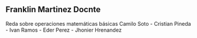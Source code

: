 ## Franklin Martinez Docnte
Reda sobre operaciones matemáticas básicas
Camilo Soto - Cristian Pineda - Ivan Ramos - Eder Perez - Jhonier Hrenandez

